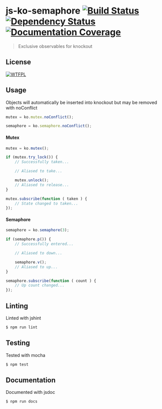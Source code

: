 
js-ko-semaphore [![Build Status](https://travis-ci.org/tsu-complete/js-ko-semaphore.svg?branch=master)](https://travis-ci.org/tsu-complete/js-ko-semaphore) [![Dependency Status](https://david-dm.org/tsu-complete/js-ko-semaphore.svg)](https://david-dm.org/tsu-complete/js-ko-semaphore) [![Documentation Coverage](http://inch-ci.org/github/tsu-complete/js-ko-semaphore.svg?branch=master)](http://inch-ci.org/github/tsu-complete/js-ko-semaphore?branch=master)
===

> Exclusive observables for knockout

License
---

[![WTFPL](http://www.wtfpl.net/wp-content/uploads/2012/12/wtfpl-badge-1.png)](http://www.wtfpl.net)

Usage
---

Objects will automatically be inserted into knockout but may be removed with noConflict

```js
mutex = ko.mutex.noConflict();

semaphore = ko.semaphore.noConflict();
```

#### Mutex

```js
mutex = ko.mutex();

if (mutex.try_lock()) {
    // Successfully taken...

    // Aliased to take...

    mutex.unlock();
    // Aliased to release...
}

mutex.subscribe(function ( taken ) {
    // State changed to taken...
});
```

#### Semaphore

```js
semaphore = ko.semaphore(3);

if (semaphore.p()) {
    // Successfully entered...

    // Aliased to down...

    semaphore.v();
    // Aliased to up...
}

semaphore.subscribe(function ( count ) {
    // Up count changed...
});
```

Linting
---

Linted with jshint

```js
$ npm run lint
```

Testing
---

Tested with mocha

```bash
$ npm test
```

Documentation
---

Documented with jsdoc

```bash
$ npm run docs
```

